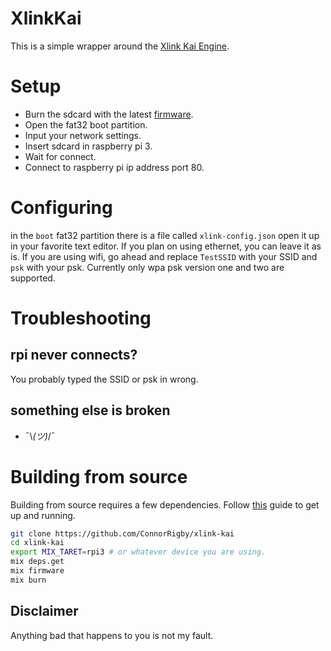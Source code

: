# XlinkKai
This is a simple wrapper around the [Xlink Kai Engine](https://www.teamxlink.co.uk/).

# Setup
* Burn the sdcard with the latest [firmware](https://github.com/ConnorRigby/xlink-kai/releases/download/v0.1.0/xlink-rpi3-v0.1.0.img).
* Open the fat32 boot partition.
* Input your network settings.
* Insert sdcard in raspberry pi 3.
* Wait for connect.
* Connect to raspberry pi ip address port 80.

# Configuring
in the `boot` fat32 partition there is a file called `xlink-config.json`
open it up in your favorite text editor. 
If you plan on using ethernet, you can leave it as is. If you are using 
wifi, go ahead and replace `TestSSID` with your SSID and `psk` with your psk.
Currently only wpa psk version one and two are supported.

# Troubleshooting

## rpi never connects?
You probably typed the SSID or psk in wrong.

## something else is broken
  * ¯\\_(ツ)_/¯

# Building from source
Building from source requires a few dependencies. Follow
[this](https://hexdocs.pm/nerves/getting-started.html) guide to get up and
running.

```bash
git clone https://github.com/ConnorRigby/xlink-kai
cd xlink-kai
export MIX_TARET=rpi3 # or whatever device you are using.
mix deps.get
mix firmware
mix burn
```

## Disclaimer
Anything bad that happens to you is not my fault.

